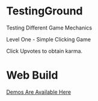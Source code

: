 TestingGround
=============

Testing Different Game Mechanics

Level One - Simple Clicking Game

Click Upvotes to obtain karma.


Web Build
=============

[Demos Are Available Here](https://dl.dropboxusercontent.com/u/17699642/Build/Build.html)
